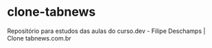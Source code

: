 # clone-tabnews

Repositório para estudos das aulas do curso.dev - Filipe Deschamps | Clone tabnews.com.br
